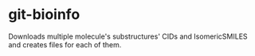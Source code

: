 # git-bioinfo
Downloads multiple molecule's substructures' CIDs and IsomericSMILES and creates files for each of them.
